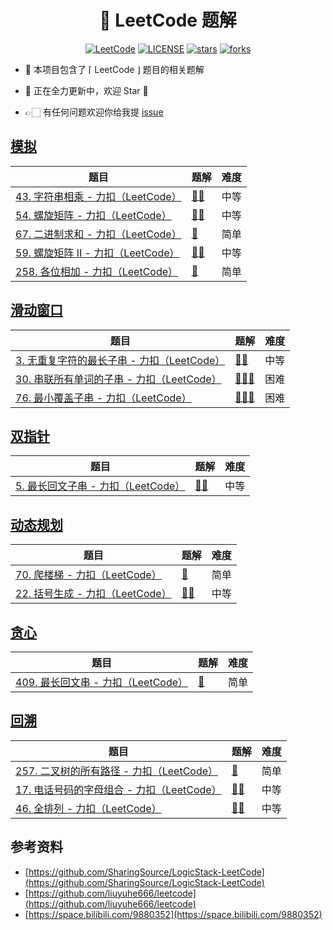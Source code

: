 
<h1 align="center">
    🚀 LeetCode 题解
</h1>
<p align="center">
    <a href="https://leetcode.cn"><img src="https://img.shields.io/badge/LeetCode-CN-42b883" alt="LeetCode"></a>
  <a href="https://github.com/liuyuhe666/leetcode/blob/main/LICENSE"><img src="https://img.shields.io/github/license/liuyuhe666/leetcode?color=42b883&style=flat-square" alt="LICENSE"></a>
  <a href="https://github.com/liuyuhe666/leetcode/stargazers"><img src="https://img.shields.io/github/stars/liuyuhe666/leetcode?color=42b883&logo=github&style=flat-square" alt="stars"></a>
  <a href="https://github.com/liuyuhe666/leetcode/network/members"><img src="https://img.shields.io/github/forks/liuyuhe666/leetcode?color=42b883&logo=github&style=flat-square" alt="forks"></a>
</p>




- 👋 本项目包含了 ⌈ LeetCode ⌋ 题目的相关题解

- 🚀 正在全力更新中，欢迎 Star 🌟

- 👉🏻 有任何问题欢迎你给我提 [issue](https://github.com/liuyuhe666/leetcode/issues)

## [模拟](https://leetcode.cn/tag/simulation/problemset/)

| 题目                                                         | 题解                           | 难度 |
| ------------------------------------------------------------ | ------------------------------ | ---- |
| [43. 字符串相乘 - 力扣（LeetCode）](https://leetcode.cn/problems/multiply-strings/description/) | [🔑🔑](./medium/LC-43/README.md) | 中等 |
| [54. 螺旋矩阵 - 力扣（LeetCode）](https://leetcode.cn/problems/spiral-matrix/description/) | [🔑🔑](./medium/LC-54/README.md) | 中等 |
| [67. 二进制求和 - 力扣（LeetCode）](https://leetcode.cn/problems/add-binary/description/) | [🔑](./easy/LC-67/README.md)    | 简单 |
| [59. 螺旋矩阵 II - 力扣（LeetCode）](https://leetcode.cn/problems/spiral-matrix-ii/description/) | [🔑🔑](./medium/LC-59/README.md) | 中等 |
| [258. 各位相加 - 力扣（LeetCode）](https://leetcode.cn/problems/add-digits/description/) | [🔑](./easy/LC-258/README.md)   | 简单 |



## [滑动窗口](https://leetcode.cn/tag/sliding-window/problemset/)

| 题目                                                         | 题解                          | 难度 |
| ------------------------------------------------------------ | ----------------------------- | ---- |
| [3. 无重复字符的最长子串 - 力扣（LeetCode）](https://leetcode.cn/problems/longest-substring-without-repeating-characters/description/) | [🔑🔑](./medium/LC-3/README.md) | 中等 |
| [30. 串联所有单词的子串 - 力扣（LeetCode）](https://leetcode.cn/problems/substring-with-concatenation-of-all-words/description/) | [🔑🔑🔑](./hard/LC-30/README.md) | 困难 |
| [76. 最小覆盖子串 - 力扣（LeetCode）](https://leetcode.cn/problems/minimum-window-substring/description/) | [🔑🔑🔑](./hard/LC-76/README.md) | 困难 |



## [双指针](https://leetcode.cn/tag/two-pointers/problemset/)

| 题目                                                         | 题解                          | 难度 |
| ------------------------------------------------------------ | ----------------------------- | ---- |
| [5. 最长回文子串 - 力扣（LeetCode）](https://leetcode.cn/problems/longest-palindromic-substring/description/) | [🔑🔑](./medium/LC-5/README.md) | 中等 |



## [动态规划](https://leetcode.cn/tag/dynamic-programming/problemset/)

| 题目                                                         | 题解                           | 难度 |
| ------------------------------------------------------------ | ------------------------------ | ---- |
| [70. 爬楼梯 - 力扣（LeetCode）](https://leetcode.cn/problems/climbing-stairs/description/) | [🔑](./easy/LC-70/README.md)    | 简单 |
| [22. 括号生成 - 力扣（LeetCode）](https://leetcode.cn/problems/generate-parentheses/description/) | [🔑🔑](./medium/LC-22/README.md) | 中等 |



## [贪心](https://leetcode.cn/tag/greedy/problemset/)

| 题目                                                         | 题解                         | 难度 |
| ------------------------------------------------------------ | ---------------------------- | ---- |
| [409. 最长回文串 - 力扣（LeetCode）](https://leetcode.cn/problems/longest-palindrome/) | [🔑](./easy/LC-409/README.md) | 简单 |



## [回溯](https://leetcode.cn/tag/backtracking/problemset/)

| 题目                                                         | 题解                           | 难度 |
| ------------------------------------------------------------ | ------------------------------ | ---- |
| [257. 二叉树的所有路径 - 力扣（LeetCode）](https://leetcode.cn/problems/binary-tree-paths/description/) | [🔑](./easy/LC-257/README.md)   | 简单 |
| [17. 电话号码的字母组合 - 力扣（LeetCode）](https://leetcode.cn/problems/letter-combinations-of-a-phone-number/description/) | [🔑🔑](./medium/LC-17/README.md) | 中等 |
| [46. 全排列 - 力扣（LeetCode）](https://leetcode.cn/problems/permutations/description/) | [🔑🔑](./medium/LC-46/README.md) | 中等 |



## 参考资料

- [https://github.com/SharingSource/LogicStack-LeetCode](https://github.com/SharingSource/LogicStack-LeetCode)
- [https://github.com/liuyuhe666/leetcode](https://github.com/liuyuhe666/leetcode)
- [https://space.bilibili.com/9880352](https://space.bilibili.com/9880352)

